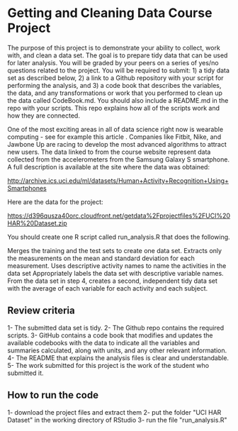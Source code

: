 # Getting and Cleaning Data Course Project

The purpose of this project is to demonstrate your ability to collect, work with, and clean a data set. The goal  is to prepare tidy data that can be used for later analysis. You will be graded by your peers on a series of yes/no questions related to the project. You will be required to submit: 1) a tidy data set as described below, 2) a link to a Github repository with your script for performing the analysis, and 3) a code book that describes the variables, the data, and any transformations or work that you performed to clean up the data called CodeBook.md. You should also include a README.md in the repo with your scripts. This repo explains how all of the scripts work and how they are connected.

One of the most exciting areas in all of data science right now is wearable computing - see for example this article . Companies like Fitbit, Nike, and Jawbone Up are racing to develop the most advanced algorithms to attract new users. The data linked to from the course website represent data collected from the accelerometers from the Samsung Galaxy S smartphone. A full description is available at the site where the data was obtained:

http://archive.ics.uci.edu/ml/datasets/Human+Activity+Recognition+Using+Smartphones

Here are the data for the project:

https://d396qusza40orc.cloudfront.net/getdata%2Fprojectfiles%2FUCI%20HAR%20Dataset.zip

You should create one R script called run_analysis.R that does the following.

Merges the training and the test sets to create one data set.
Extracts only the measurements on the mean and standard deviation for each measurement.
Uses descriptive activity names to name the activities in the data set
Appropriately labels the data set with descriptive variable names.
From the data set in step 4, creates a second, independent tidy data set with the average of each variable for each activity and each subject.

## Review criteria

1- The submitted data set is tidy.
2- The Github repo contains the required scripts.
3- GitHub contains a code book that modifies and updates the available codebooks with the data to indicate all the variables and summaries calculated, along with units, and any other relevant information.
4- The README that explains the analysis files is clear and understandable.
5- The work submitted for this project is the work of the student who submitted it.

## How to run the code

1- download the project files and extract them
2- put the folder "UCI HAR Dataset" in the working directory of RStudio
3- run the file "run_analysis.R"

   
  
